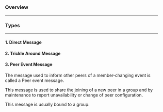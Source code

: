 ### Overview
---

### Types
---

#### 1. Direct Message

#### 2. Trickle Around Message

#### 3. Peer Event Message

The message used to inform other peers of a member-changing event is called a Peer event message.

This message is used to share the joining of a new peer in a group and by maintenance to report unavailability or change of peer configuration.

This message is usually bound to a group.
